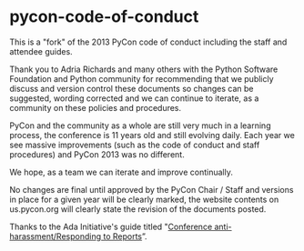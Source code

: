 pycon-code-of-conduct
=====================

This is a "fork" of the 2013 PyCon code of conduct including the staff and attendee guides. 

Thank you to Adria Richards and many others with the Python Software Foundation and Python community for recommending
that we publicly discuss and version control these documents so changes can be suggested, wording corrected and we can
continue to iterate, as a community on these policies and procedures.

PyCon and the community as a whole are still very much in a learning process, the conference is 11 years old and still
evolving daily. Each year we see massive improvements (such as the code of conduct and staff procedures) and PyCon 2013
was no different.

We hope, as a team we can iterate and improve continually.

No changes are final until approved by the PyCon Chair / Staff and versions in place for a given year will be clearly
marked, the website contents on us.pycon.org will clearly state the revision of the documents posted.


Thanks to the Ada Initiative's guide titled "[Conference anti-harassment/Responding to Reports](http://geekfeminism.wikia.com/wiki/Conference_anti-harassment/Responding_to_reports)”.
